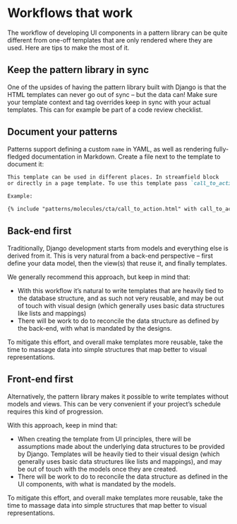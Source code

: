 # Workflows that work

The workflow of developing UI components in a pattern library can be quite different from one-off templates that are only rendered where they are used. Here are tips to make the most of it.

## Keep the pattern library in sync

One of the upsides of having the pattern library built with Django is that the HTML templates can never go out of sync – but the data can! Make sure your template context and tag overrides keep in sync with your actual templates. This can for example be part of a code review checklist.

## Document your patterns

Patterns support defining a custom `name` in YAML, as well as rendering fully-fledged documentation in Markdown. Create a file next to the template to document it:

```markdown
This template can be used in different places. In streamfield block
or directly in a page template. To use this template pass `call_to_action` into context.

Example:

{% include "patterns/molecules/cta/call_to_action.html" with call_to_action=call_to_action %}
```

## Back-end first

Traditionally, Django development starts from models and everything else is derived from it. This is very natural from a back-end perspective – first define your data model, then the view(s) that reuse it, and finally templates.

We generally recommend this approach, but keep in mind that:

- With this workflow it’s natural to write templates that are heavily tied to the database structure, and as such not very reusable, and may be out of touch with visual design (which generally uses basic data structures like lists and mappings)
- There will be work to do to reconcile the data structure as defined by the back-end, with what is mandated by the designs.

To mitigate this effort, and overall make templates more reusable, take the time to massage data into simple structures that map better to visual representations.

## Front-end first

Alternatively, the pattern library makes it possible to write templates without models and views. This can be very convenient if your project’s schedule requires this kind of progression.

With this approach, keep in mind that:

- When creating the template from UI principles, there will be assumptions made about the underlying data structures to be provided by Django. Templates will be heavily tied to their visual design (which generally uses basic data structures like lists and mappings), and may be out of touch with the models once they are created.
- There will be work to do to reconcile the data structure as defined in the UI components, with what is mandated by the models.

To mitigate this effort, and overall make templates more reusable, take the time to massage data into simple structures that map better to visual representations.
